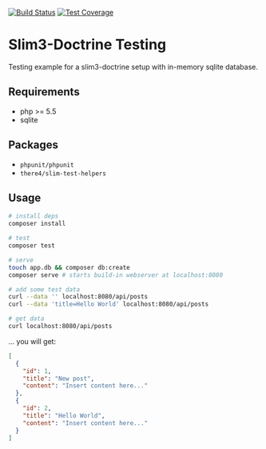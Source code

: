 [![Build Status](https://travis-ci.org/janstuemmel/slim3-doctrine-testing-example.svg?branch=master)](https://travis-ci.org/janstuemmel/slim3-doctrine-testing-example)
[![Test Coverage](https://codeclimate.com/github/janstuemmel/slim3-doctrine-testing-example/badges/coverage.svg)](https://codeclimate.com/github/janstuemmel/slim3-doctrine-testing-example/coverage)

# Slim3-Doctrine Testing

Testing example for a slim3-doctrine setup with in-memory sqlite database.

## Requirements

* php >= 5.5
* sqlite

## Packages

* `phpunit/phpunit`
* `there4/slim-test-helpers`

## Usage

```sh
# install deps
composer install

# test
composer test

# serve
touch app.db && composer db:create
composer serve # starts build-in webserver at localhost:8080

# add some test data
curl --data '' localhost:8080/api/posts
curl --data 'title=Hello World' localhost:8080/api/posts

# get data
curl localhost:8080/api/posts
```

... you will get:

```json
[
  {
    "id": 1,
    "title": "New post",
    "content": "Insert content here..."
  },
  {
    "id": 2,
    "title": "Hello World",
    "content": "Insert content here..."
  }
]
```
